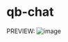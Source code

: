 # qb-chat
PREVIEW: ![image](https://user-images.githubusercontent.com/132048761/235086776-d3e7aa45-22ab-4abf-bd60-2d60121a1094.png)

